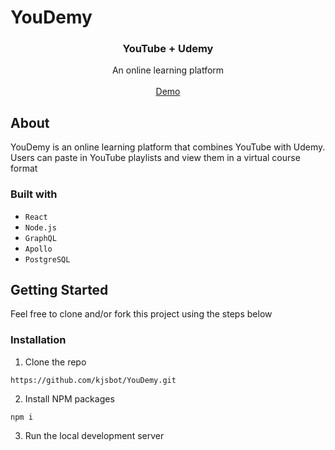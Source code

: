 # YouDemy

<p align="center">

<h3 align="center">
YouTube + Udemy
</h3>

<p align="center">
  An online learning platform
    <br />
    <br />
    <a href="#">Demo</a>
  </p>
</p>


## About
YouDemy is an online learning platform that combines YouTube with Udemy. Users can paste in YouTube playlists and view them in a virtual course format

### Built with 
* `React`
* `Node.js`
* `GraphQL`
* `Apollo`
* `PostgreSQL`


## Getting Started
Feel free to clone and/or fork this project using the steps below

### Installation
1. Clone the repo
```
https://github.com/kjsbot/YouDemy.git
```
2. Install NPM packages
```
npm i
```
3. Run the local development server
